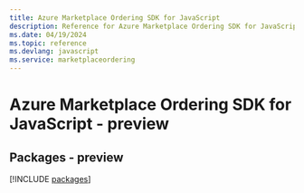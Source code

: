 ```yaml
---
title: Azure Marketplace Ordering SDK for JavaScript
description: Reference for Azure Marketplace Ordering SDK for JavaScript
ms.date: 04/19/2024
ms.topic: reference
ms.devlang: javascript
ms.service: marketplaceordering
---
```

# Azure Marketplace Ordering SDK for JavaScript - preview
## Packages - preview
[!INCLUDE [packages](marketplace-ordering-index.md)]